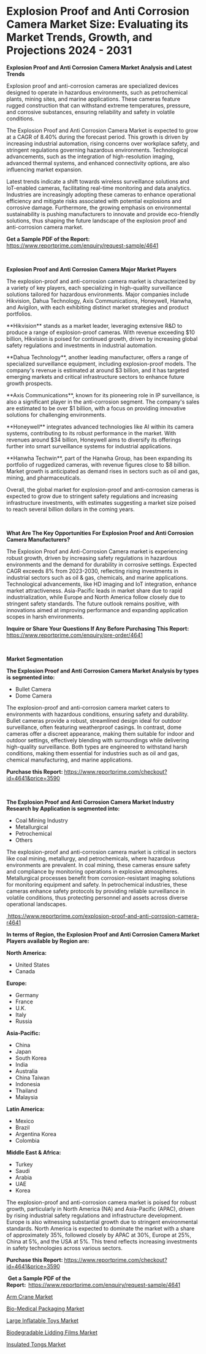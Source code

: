 <p><h1>Explosion Proof and Anti Corrosion Camera Market Size: Evaluating its Market Trends, Growth, and Projections 2024 - 2031</h1></p><p><strong>Explosion Proof and Anti Corrosion Camera Market Analysis and Latest Trends</strong></p>
<p><p>Explosion proof and anti-corrosion cameras are specialized devices designed to operate in hazardous environments, such as petrochemical plants, mining sites, and marine applications. These cameras feature rugged construction that can withstand extreme temperatures, pressure, and corrosive substances, ensuring reliability and safety in volatile conditions.</p><p>The Explosion Proof and Anti Corrosion Camera Market is expected to grow at a CAGR of 8.40% during the forecast period. This growth is driven by increasing industrial automation, rising concerns over workplace safety, and stringent regulations governing hazardous environments. Technological advancements, such as the integration of high-resolution imaging, advanced thermal systems, and enhanced connectivity options, are also influencing market expansion.</p><p>Latest trends indicate a shift towards wireless surveillance solutions and IoT-enabled cameras, facilitating real-time monitoring and data analytics. Industries are increasingly adopting these cameras to enhance operational efficiency and mitigate risks associated with potential explosions and corrosive damage. Furthermore, the growing emphasis on environmental sustainability is pushing manufacturers to innovate and provide eco-friendly solutions, thus shaping the future landscape of the explosion proof and anti-corrosion camera market.</p></p>
<p><strong>Get a Sample PDF of the Report:&nbsp;</strong> <a href="https://www.reportprime.com/enquiry/request-sample/4641">https://www.reportprime.com/enquiry/request-sample/4641</a></p>
<p>&nbsp;</p>
<p><strong>Explosion Proof and Anti Corrosion Camera Major Market Players</strong></p>
<p><p>The explosion-proof and anti-corrosion camera market is characterized by a variety of key players, each specializing in high-quality surveillance solutions tailored for hazardous environments. Major companies include Hikvision, Dahua Technology, Axis Communications, Honeywell, Hanwha, and Avigilon, with each exhibiting distinct market strategies and product portfolios.</p><p>**Hikvision** stands as a market leader, leveraging extensive R&D to produce a range of explosion-proof cameras. With revenue exceeding $10 billion, Hikvision is poised for continued growth, driven by increasing global safety regulations and investments in industrial automation.</p><p>**Dahua Technology**, another leading manufacturer, offers a range of specialized surveillance equipment, including explosion-proof models. The company's revenue is estimated at around $3 billion, and it has targeted emerging markets and critical infrastructure sectors to enhance future growth prospects.</p><p>**Axis Communications**, known for its pioneering role in IP surveillance, is also a significant player in the anti-corrosion segment. The company's sales are estimated to be over $1 billion, with a focus on providing innovative solutions for challenging environments.</p><p>**Honeywell** integrates advanced technologies like AI within its camera systems, contributing to its robust performance in the market. With revenues around $34 billion, Honeywell aims to diversify its offerings further into smart surveillance systems for industrial applications.</p><p>**Hanwha Techwin**, part of the Hanwha Group, has been expanding its portfolio of ruggedized cameras, with revenue figures close to $8 billion. Market growth is anticipated as demand rises in sectors such as oil and gas, mining, and pharmaceuticals.</p><p>Overall, the global market for explosion-proof and anti-corrosion cameras is expected to grow due to stringent safety regulations and increasing infrastructure investments, with estimates suggesting a market size poised to reach several billion dollars in the coming years.</p></p>
<p>&nbsp;</p>
<p><strong>What Are The Key Opportunities For Explosion Proof and Anti Corrosion Camera Manufacturers?</strong></p>
<p><p>The Explosion Proof and Anti-Corrosion Camera market is experiencing robust growth, driven by increasing safety regulations in hazardous environments and the demand for durability in corrosive settings. Expected CAGR exceeds 8% from 2023-2030, reflecting rising investments in industrial sectors such as oil & gas, chemicals, and marine applications. Technological advancements, like HD imaging and IoT integration, enhance market attractiveness. Asia-Pacific leads in market share due to rapid industrialization, while Europe and North America follow closely due to stringent safety standards. The future outlook remains positive, with innovations aimed at improving performance and expanding application scopes in harsh environments.</p></p>
<p><strong>Inquire or Share Your Questions If Any Before Purchasing This Report:</strong> <a href="https://www.reportprime.com/enquiry/pre-order/4641">https://www.reportprime.com/enquiry/pre-order/4641</a></p>
<p>&nbsp;</p>
<p><strong>Market Segmentation</strong></p>
<p><strong>The Explosion Proof and Anti Corrosion Camera Market Analysis by types is segmented into:</strong></p>
<p><ul><li>Bullet Camera</li><li>Dome Camera</li></ul></p>
<p><p>The explosion-proof and anti-corrosion camera market caters to environments with hazardous conditions, ensuring safety and durability. Bullet cameras provide a robust, streamlined design ideal for outdoor surveillance, often featuring weatherproof casings. In contrast, dome cameras offer a discreet appearance, making them suitable for indoor and outdoor settings, effectively blending with surroundings while delivering high-quality surveillance. Both types are engineered to withstand harsh conditions, making them essential for industries such as oil and gas, chemical manufacturing, and marine applications.</p></p>
<p><strong>Purchase this Report:&nbsp;</strong><a href="https://www.reportprime.com/checkout?id=4641&price=3590">https://www.reportprime.com/checkout?id=4641&price=3590</a></p>
<p>&nbsp;</p>
<p><strong>The Explosion Proof and Anti Corrosion Camera Market Industry Research by Application is segmented into:</strong></p>
<p><ul><li>Coal Mining Industry</li><li>Metallurgical</li><li>Petrochemical</li><li>Others</li></ul></p>
<p><p>The explosion-proof and anti-corrosion camera market is critical in sectors like coal mining, metallurgy, and petrochemicals, where hazardous environments are prevalent. In coal mining, these cameras ensure safety and compliance by monitoring operations in explosive atmospheres. Metallurgical processes benefit from corrosion-resistant imaging solutions for monitoring equipment and safety. In petrochemical industries, these cameras enhance safety protocols by providing reliable surveillance in volatile conditions, thus protecting personnel and assets across diverse operational landscapes.</p></p>
<p><a href="https://www.reportprime.com/explosion-proof-and-anti-corrosion-camera-r4641">&nbsp;https://www.reportprime.com/explosion-proof-and-anti-corrosion-camera-r4641</a></p>
<p><strong>In terms of Region, the Explosion Proof and Anti Corrosion Camera Market Players available by Region are:</strong></p>
<p>
    <p> <strong> North America: </strong>
        <ul>
            <li>United States</li>
            <li>Canada</li>
        </ul>
        </p> 
    <p> <strong> Europe: </strong>
        <ul>
            <li>Germany</li>
            <li>France</li>
            <li>U.K.</li>
            <li>Italy</li>
            <li>Russia</li>
        </ul>
        </p> 
    <p> <strong> Asia-Pacific: </strong>
        <ul>
            <li>China</li>
            <li>Japan</li>
            <li>South Korea</li>
            <li>India</li>
            <li>Australia</li>
            <li>China Taiwan</li>
            <li>Indonesia</li>
            <li>Thailand</li>
            <li>Malaysia</li>
        </ul>
        </p> 
    <p> <strong> Latin America: </strong>
        <ul>
            <li>Mexico</li>
            <li>Brazil</li>
            <li>Argentina Korea</li>
            <li>Colombia</li>
        </ul>
        </p> 
    <p> <strong> Middle East & Africa: </strong>
        <ul>
            <li>Turkey</li>
            <li>Saudi</li>
            <li>Arabia</li>
            <li>UAE</li>
            <li>Korea</li>
        </ul>
    </p>
    </p>
<p><p>The explosion-proof and anti-corrosion camera market is poised for robust growth, particularly in North America (NA) and Asia-Pacific (APAC), driven by rising industrial safety regulations and infrastructure development. Europe is also witnessing substantial growth due to stringent environmental standards. North America is expected to dominate the market with a share of approximately 35%, followed closely by APAC at 30%, Europe at 25%, China at 5%, and the USA at 5%. This trend reflects increasing investments in safety technologies across various sectors.</p></p>
<p><strong>Purchase this Report: </strong><a href="https://www.reportprime.com/checkout?id=4641&price=3590">https://www.reportprime.com/checkout?id=4641&price=3590</a></p>
<p>&nbsp;<strong>Get a Sample PDF of the Report:&nbsp;&nbsp;</strong><a href="https://www.reportprime.com/enquiry/request-sample/4641">https://www.reportprime.com/enquiry/request-sample/4641</a></p>
<p><strong></strong></p>
<p><p><a href="https://www.linkedin.com/pulse/global-arm-crane-market-size-trends-analysis-regional-outlook-0iwpc?trackingId=WDBxhlG7T%2BeCGT2%2BJs24Mg%3D%3D">Arm Crane Market</a></p><p><a href="https://issuu.com/reportprime-2/docs/bio-medical-packaging-market-size-2_6b743590f481c0">Bio-Medical Packaging Market</a></p><p><a href="https://www.linkedin.com/pulse/large-inflatable-toys-market-evolution-global-trends-regional-0tykc?trackingId=JGj8WtJcTNiyBUO1wUOhUg%3D%3D">Large Inflatable Toys Market</a></p><p><a href="https://issuu.com/reportprime-2/docs/biodegradable-lidding-films-market-_20488043cf8baa">Biodegradable Lidding Films Market</a></p><p><a href="https://www.linkedin.com/pulse/global-insulated-tongs-market-trends-forecasts-strategic-analysis-o0fic?trackingId=s5CYyPWRT2KRnX2RSXCy3Q%3D%3D">Insulated Tongs Market</a></p></p>